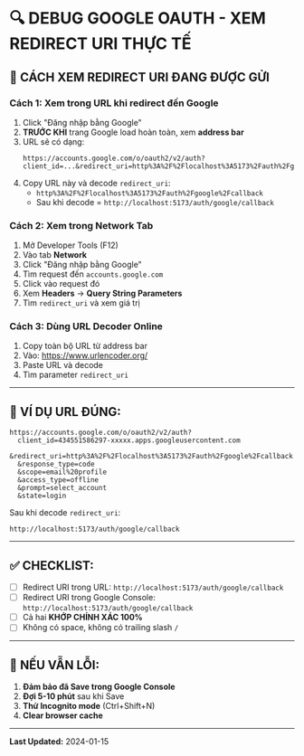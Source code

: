 # 🔍 DEBUG GOOGLE OAUTH - XEM REDIRECT URI THỰC TẾ

## 🎯 CÁCH XEM REDIRECT URI ĐANG ĐƯỢC GỬI

### **Cách 1: Xem trong URL khi redirect đến Google**

1. Click "Đăng nhập bằng Google"
2. **TRƯỚC KHI** trang Google load hoàn toàn, xem **address bar**
3. URL sẽ có dạng:
   ```
   https://accounts.google.com/o/oauth2/v2/auth?client_id=...&redirect_uri=http%3A%2F%2Flocalhost%3A5173%2Fauth%2Fgoogle%2Fcallback&...
   ```
4. Copy URL này và decode `redirect_uri`:
   - `http%3A%2F%2Flocalhost%3A5173%2Fauth%2Fgoogle%2Fcallback`
   - Sau khi decode = `http://localhost:5173/auth/google/callback`

### **Cách 2: Xem trong Network Tab**

1. Mở Developer Tools (F12)
2. Vào tab **Network**
3. Click "Đăng nhập bằng Google"
4. Tìm request đến `accounts.google.com`
5. Click vào request đó
6. Xem **Headers** → **Query String Parameters**
7. Tìm `redirect_uri` và xem giá trị

### **Cách 3: Dùng URL Decoder Online**

1. Copy toàn bộ URL từ address bar
2. Vào: https://www.urlencoder.org/
3. Paste URL và decode
4. Tìm parameter `redirect_uri`

---

## 📝 VÍ DỤ URL ĐÚNG:

```
https://accounts.google.com/o/oauth2/v2/auth?
  client_id=434551586297-xxxxx.apps.googleusercontent.com
  &redirect_uri=http%3A%2F%2Flocalhost%3A5173%2Fauth%2Fgoogle%2Fcallback
  &response_type=code
  &scope=email%20profile
  &access_type=offline
  &prompt=select_account
  &state=login
```

Sau khi decode `redirect_uri`:

```
http://localhost:5173/auth/google/callback
```

---

## ✅ CHECKLIST:

- [ ] Redirect URI trong URL: `http://localhost:5173/auth/google/callback`
- [ ] Redirect URI trong Google Console: `http://localhost:5173/auth/google/callback`
- [ ] Cả hai **KHỚP CHÍNH XÁC 100%**
- [ ] Không có space, không có trailing slash `/`

---

## 🐛 NẾU VẪN LỖI:

1. **Đảm bảo đã Save trong Google Console**
2. **Đợi 5-10 phút** sau khi Save
3. **Thử Incognito mode** (Ctrl+Shift+N)
4. **Clear browser cache**

---

**Last Updated:** 2024-01-15
